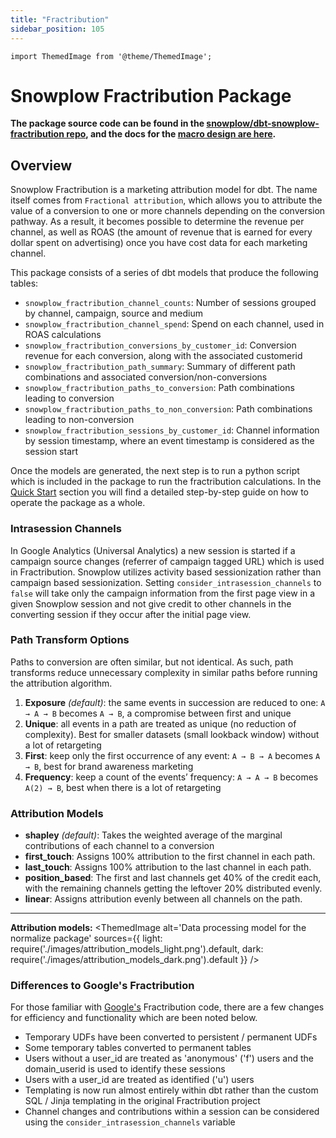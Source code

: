 ```yaml
---
title: "Fractribution"
sidebar_position: 105
---
```


```mdx-code-block
import ThemedImage from '@theme/ThemedImage';
```

# Snowplow Fractribution Package

**The package source code can be found in the [snowplow/dbt-snowplow-fractribution repo](https://github.com/snowplow/dbt-snowplow-fractribution), and the docs for the [macro design are here](https://snowplow.github.io/dbt-snowplow-fractribution/#/overview/snowplow_fractribution).**

## Overview

Snowplow Fractribution is a marketing attribution model for dbt. The name itself comes from `Fractional attribution`, which allows you to attribute the value of a conversion to one or more channels depending on the conversion pathway. As a result, it becomes possible to determine the revenue per channel, as well as ROAS (the amount of revenue that is earned for every dollar spent on advertising) once you have cost data for each marketing channel.

This package consists of a series of dbt models that produce the following tables:

- `snowplow_fractribution_channel_counts`: Number of sessions grouped by channel, campaign, source and medium
- `snowplow_fractribution_channel_spend`: Spend on each channel, used in ROAS calculations
- `snowplow_fractribution_conversions_by_customer_id`: Conversion revenue for each conversion, along with the associated customerid
- `snowplow_fractribution_path_summary`: Summary of different path combinations and associated conversion/non-conversions
- `snowplow_fractribution_paths_to_conversion`: Path combinations leading to conversion
- `snowplow_fractribution_paths_to_non_conversion`: Path combinations leading to non-conversion
- `snowplow_fractribution_sessions_by_customer_id`: Channel information by session timestamp, where an event timestamp is considered as the session start

Once the models are generated, the next step is to run a python script which is included in the package to run the fractribution calculations. In the [Quick Start](/docs/modeling-your-data/modeling-your-data-with-dbt/dbt-quickstart/index.md) section you will find a detailed step-by-step guide on how to operate the package as a whole.

### Intrasession Channels

In Google Analytics (Universal Analytics) a new session is started if a campaign source changes (referrer of campaign tagged URL) which is used in Fractribution. Snowplow utilizes activity based sessionization rather than campaign based sessionization. Setting `consider_intrasession_channels` to `false` will take only the campaign information from the first page view in a given Snowplow session and not give credit to other channels in the converting session if they occur after the initial page view.

 ### Path Transform Options

 Paths to conversion are often similar, but not identical. As such, path transforms reduce unnecessary complexity in similar paths before running the attribution algorithm.

 1. **Exposure** *(default)*: the same events in succession are reduced to one: `A → A → B` becomes `A → B`, a compromise between first and unique
 2. **Unique**: all events in a path are treated as unique (no reduction of complexity). Best for smaller datasets (small lookback window) without a lot of retargeting
 3. **First**: keep only the first occurrence of any event: `A → B → A` becomes `A → B`, best for brand awareness marketing
 4. **Frequency**: keep a count of the events’ frequency: `A → A → B` becomes `A(2) → B`, best when there is a lot of retargeting


### Attribution Models
- **shapley** *(default)*: Takes the weighted average of the marginal contributions of each channel to a conversion
- **first_touch**: Assigns 100% attribution to the first channel in each path.
- **last_touch**: Assigns 100% attribution to the last channel in each path.
- **position_based**: The first and last channels get 40% of the credit each, with the remaining channels getting the leftover 20% distributed evenly.
- **linear**: Assigns attribution evenly between all channels on the path.

***
**Attribution models:**
<ThemedImage
        alt='Data processing model for the normalize package'
        sources={{
          light: require('./images/attribution_models_light.png').default,
          dark: require('./images/attribution_models_dark.png').default
          }}
      />

### Differences to Google's Fractribution

For those familiar with [Google's](https://github.com/google/fractribution) Fractribution code, there are a few changes for efficiency and functionality which are been noted below.

- Temporary UDFs have been converted to persistent / permanent UDFs
- Some temporary tables converted to permanent tables
- Users without a user_id are treated as 'anonymous' ('f') users and the domain_userid is used to identify these sessions
- Users with a user_id are treated as identified ('u') users
- Templating is now run almost entirely within dbt rather than the custom SQL / Jinja templating in the original Fractribution project
- Channel changes and contributions within a session can be considered using the `consider_intrasession_channels` variable
